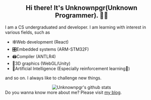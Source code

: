 <h2 align="center">Hi there! It's <strong>Unknownpgr(Unknown Programmer)</strong>. 👨‍💻</h2>
I am a CS undergraduated and developer. I am learning with interest in various fields, such as

  - 🕸Web development (React)
  - 🎛Embedded systems (ARM-STM32F)
  - 🖨Compiler (ANTLR4)
  - 🧱3D graphics (WebGL/Unity)
  - 🤖Artificial Intelligence (Especially reinforcement learning💪)

and so on. I always like to challenge new things.
<br>
<div align="center">
<img src="https://github-readme-stats.vercel.app/api?username=unknownpgr&show_icons=true&theme=light&line_height=27" alt="Unknownpgr's github stats"/>
</div>
Do you wanna know more about me? Please visit <a href="https://unknownpgr.github.io/">my blog</a>.

